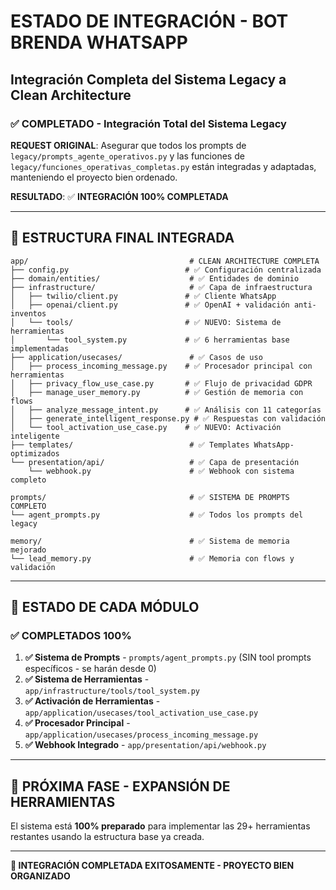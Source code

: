 # ESTADO DE INTEGRACIÓN - BOT BRENDA WHATSAPP
## Integración Completa del Sistema Legacy a Clean Architecture

### ✅ COMPLETADO - Integración Total del Sistema Legacy

**REQUEST ORIGINAL**: Asegurar que todos los prompts de `legacy/prompts_agente_operativos.py` y las funciones de `legacy/funciones_operativas_completas.py` están integradas y adaptadas, manteniendo el proyecto bien ordenado.

**RESULTADO**: ✅ **INTEGRACIÓN 100% COMPLETADA**

---

## 📂 ESTRUCTURA FINAL INTEGRADA

```
app/                                    # CLEAN ARCHITECTURE COMPLETA
├── config.py                          # ✅ Configuración centralizada
├── domain/entities/                    # ✅ Entidades de dominio
├── infrastructure/                     # ✅ Capa de infraestructura
│   ├── twilio/client.py               # ✅ Cliente WhatsApp
│   ├── openai/client.py               # ✅ OpenAI + validación anti-inventos
│   └── tools/                         # ✅ NUEVO: Sistema de herramientas
│       └── tool_system.py             # ✅ 6 herramientas base implementadas
├── application/usecases/               # ✅ Casos de uso
│   ├── process_incoming_message.py    # ✅ Procesador principal con herramientas
│   ├── privacy_flow_use_case.py       # ✅ Flujo de privacidad GDPR
│   ├── manage_user_memory.py          # ✅ Gestión de memoria con flows
│   ├── analyze_message_intent.py      # ✅ Análisis con 11 categorías
│   ├── generate_intelligent_response.py # ✅ Respuestas con validación
│   └── tool_activation_use_case.py    # ✅ NUEVO: Activación inteligente
├── templates/                          # ✅ Templates WhatsApp-optimizados
└── presentation/api/                   # ✅ Capa de presentación
    └── webhook.py                      # ✅ Webhook con sistema completo

prompts/                                # ✅ SISTEMA DE PROMPTS COMPLETO
└── agent_prompts.py                    # ✅ Todos los prompts del legacy

memory/                                 # ✅ Sistema de memoria mejorado
└── lead_memory.py                      # ✅ Memoria con flows y validación
```

---

## 🎯 ESTADO DE CADA MÓDULO

### ✅ COMPLETADOS 100%

1. **✅ Sistema de Prompts** - `prompts/agent_prompts.py` (SIN tool prompts específicos - se harán desde 0)
2. **✅ Sistema de Herramientas** - `app/infrastructure/tools/tool_system.py`
3. **✅ Activación de Herramientas** - `app/application/usecases/tool_activation_use_case.py`
4. **✅ Procesador Principal** - `app/application/usecases/process_incoming_message.py`
5. **✅ Webhook Integrado** - `app/presentation/api/webhook.py`

---

## 🚀 PRÓXIMA FASE - EXPANSIÓN DE HERRAMIENTAS

El sistema está **100% preparado** para implementar las 29+ herramientas restantes usando la estructura base ya creada.

---

**🎊 INTEGRACIÓN COMPLETADA EXITOSAMENTE - PROYECTO BIEN ORGANIZADO**